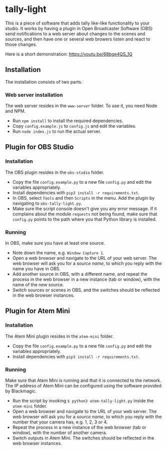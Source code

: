 # tally-light
This is a piece of software that adds tally like-like functionality to your studio. It works by having a plugin in Open Broadcaster Software (OBS) send notifications to a web server about changes to the scenes and sources, and then have one or several web browers listen and react to those changes.

Here is a short demonstration: https://youtu.be/68bge4QS_1Q

## Installation
The installation consists of two parts.

### Web server installation
The web server resides in the `www-server` folder. To use it, you need Node and NPM.
* Run `npm install` to install the required dependencies.
* Copy `config.example.js` to `config.js` and edit the variables.
* Run `node index.js` to run the actual server.

## Plugin for OBS Studio
### Installation
The OBS plugin resides in the `obs-studio` folder.
* Copy the file `config.example.py` to a new file `config.py` and edit the variables appropriately.
* Install dependencies with `pip3 install -r requirements.txt`.
* In OBS, select `Tools` and then `Scripts` in the menu. Add the plugin by navigating to `obs-tally-light.py`.
* Make sure the script console doesn't give you any error message. If it complains about the module `requests` not being found, make sure that `config.py` points to the path where you that Python library is installed.

### Running
In OBS, make sure you have at least one source.
* Note down the name, e.g. `Window Capture 1`.
* Open a web browser and navigate to the URL of your web server. The web browser will ask you for a _source name_, to which you reply with the name you have in OBS.
* Add another source in OBS, with a different name, and repeat the process in the web browser in a new instance (tab or window), with the name of the new source.
* Switch sources or scenes in OBS, and the switches should be reflected in the web browser instances.


## Plugin for Atem Mini
### Installation
The Atem Mini plugin resides in the `atem-mini` folder.
* Copy the file `config.example.py` to a new file `config.py` and edit the variables appropriately.
* Install dependencies with `pip3 install -r requirements.txt`.

### Running
Make sure that Atem Mini is running and that it is connected to the network. The IP address of Atem Mini can be configured using the software provided by Blackmagic.
* Run the script by invoking
```$ python3 atem-tally-light.py```
inside the `atem-mini` folder.
* Open a web browser and navigate to the URL of your web server. The web browser will ask you for a _source name_, to which you reply with the number that your camera has, e.g. 1, 2, 3 or 4.
* Repeat the process in a new instance of the web browser (tab or window), with the number of another camera.
* Switch outputs in Atem Mini. The switches should be reflected in the web browser instances.
